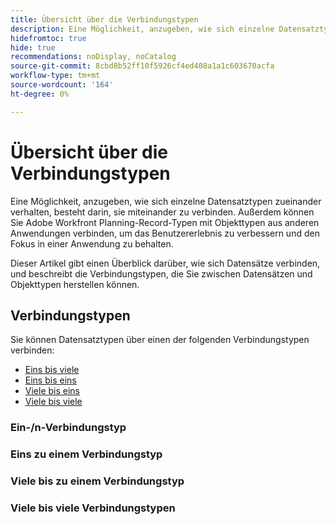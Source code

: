 ```yaml
---
title: Übersicht über die Verbindungstypen
description: Eine Möglichkeit, anzugeben, wie sich einzelne Datensatztypen zueinander verhalten, besteht darin, sie miteinander zu verbinden. Außerdem können Sie Adobe Workfront Planning-Record-Typen mit Objekttypen aus anderen Anwendungen verbinden, um das Benutzererlebnis zu verbessern und den Fokus in einer Anwendung zu behalten.
hidefromtoc: true
hide: true
recommendations: noDisplay, noCatalog
source-git-commit: 8cbd8b52ff10f5926cf4ed408a1a1c603670acfa
workflow-type: tm+mt
source-wordcount: '164'
ht-degree: 0%

---
```



<!--update metadata at GA-->
<!--add to TOC and mini TOC when live-->

# Übersicht über die Verbindungstypen

Eine Möglichkeit, anzugeben, wie sich einzelne Datensatztypen zueinander verhalten, besteht darin, sie miteinander zu verbinden. Außerdem können Sie Adobe Workfront Planning-Record-Typen mit Objekttypen aus anderen Anwendungen verbinden, um das Benutzererlebnis zu verbessern und den Fokus in einer Anwendung zu behalten.

Dieser Artikel gibt einen Überblick darüber, wie sich Datensätze verbinden, und beschreibt die Verbindungstypen, die Sie zwischen Datensätzen und Objekttypen herstellen können.

<!--move the Considerations from the how-to article to here-->

## Verbindungstypen

Sie können Datensatztypen über einen der folgenden Verbindungstypen verbinden:

* [Eins bis viele](#one-to-many-connection-type)
* [Eins bis eins](#many-to-one-connection-type)
* [Viele bis eins](#many-to-one-connection-type)
* [Viele bis viele](#many-to-many-connection-type)


### Ein-/n-Verbindungstyp

### Eins zu einem Verbindungstyp

### Viele bis zu einem Verbindungstyp

### Viele bis viele Verbindungstypen
